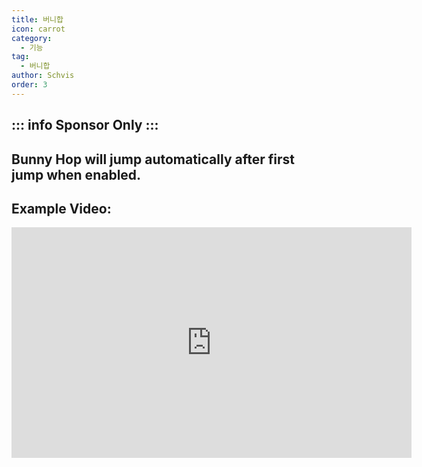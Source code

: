 ```yaml
---
title: 버니합
icon: carrot
category:
  - 기능
tag:
  - 버니합
author: Schvis
order: 3
---
```


::: info Sponsor Only
:::
---
## Bunny Hop will jump automatically after first jump when enabled.

## Example Video:

<div class="iframe-container"><iframe width="640" height="369" src="https://www.youtube.com/embed/Gh2GX23E6dw?list=PL5eI1Tb64p56g27qfYk7VuFTz4FK6YrKa" title="Korepi - Bunnyhop (Sponsor)" frameborder="0" allow="accelerometer; autoplay; clipboard-write; encrypted-media; gyroscope; picture-in-picture; web-share" allowfullscreen></iframe></div>
